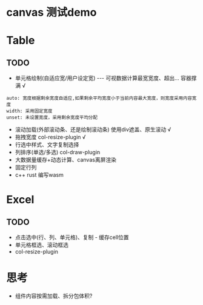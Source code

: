 # canvas 测试demo


# Table
## TODO
- 单元格绘制(自适应宽/用户设定宽) --- 可视数据计算最宽宽度、超出... 容器撑满 √
 ~~~
 auto: 宽度根据剩余宽度自适应,如果剩余平均宽度小于当前内容最大宽度，则宽度采用内容宽度
 width: 采用固定宽度
 unset: 未设置宽度，采用剩余宽度平均分配
~~~
- 滚动加载(外部滚动条、还是绘制滚动条) 使用div遮盖、原生滚动 √ 
- 拖拽宽度 col-resize-plugin √ 
- 行选中样式、文字复制选择
- 列排序(单选/多选)     col-draw-plugin
- 大数据量缓存+动态计算、canvas离屏渲染
- 固定行列
- c++ rust 编写wasm


# Excel
## TODO
- 点击选中(行、列、单元格)、复制 - 缓存cell位置
- 单元格框选、滚动框选 
- col-resize-plugin

# 思考
- 组件内容按需加载、拆分包体积?
